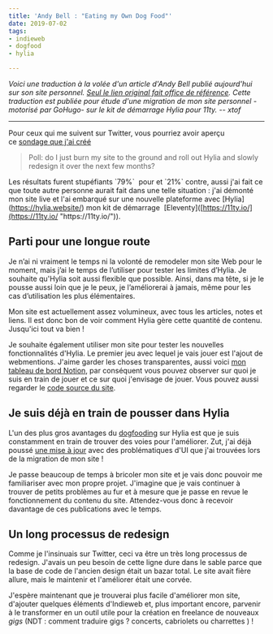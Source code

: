 ```yaml
---
title: 'Andy Bell : "Eating my Own Dog Food"'
date: 2019-07-02
tags:
- indieweb
- dogfood
- hylia

---
```

_Voici une traduction à la volée d'un article d'Andy Bell publié aujourd'hui sur son site personnel. [Seul le lien original fait office de référence](https://andy-bell.design/wrote/eating-my-own-dog-food/ "Andy Bell : Eating my own dogwood "). Cette traduction est publiée pour étude d'une migration de mon site personnel -motorisé par GoHugo- sur le kit de démarrage Hylia pour 11ty. -- xtof_

---


Pour ceux qui me suivent sur Twitter, vous pourriez avoir aperçu ce [sondage que j'ai créé](https://mobile.twitter.com/andybelldesign/status/1145412384896495617)

> Poll: do I just burn my site to the ground and roll out Hylia and slowly redesign it over the next few months?

Les résultats furent stupéfiants \`79%\`  pour  et \`21%\` contre, aussi j'ai fait ce que toute autre personne aurait fait dans une telle situation : j'ai démonté mon site live et l'ai embarqué sur une nouvelle plateforme avec \[Hylia](https://hylia.website/) mon  kit de démarrage  \[Eleventy]([https://11ty.io/](https://11ty.io/ "https\://11ty.io/")).

## Parti pour une longue route

Je n’ai ni vraiment le temps ni la volonté de remodeler mon site Web pour le moment, mais j’ai le temps de l’utiliser pour tester les limites d’Hylia. Je souhaite qu'Hylia soit aussi flexible que possible. Ainsi, dans ma tête, si je le pousse aussi loin que je le peux, je l’améliorerai à jamais, même pour les cas d’utilisation les plus élémentaires.

Mon site est actuellement assez volumineux, avec tous les articles, notes et liens. Il est donc bon de voir comment Hylia gère cette quantité de contenu. Jusqu'ici tout va bien !

Je souhaite également utiliser mon site pour tester les nouvelles fonctionnalités d'Hylia. Le premier jeu avec lequel je vais jouer est l'ajout de webmentions. J'aime garder les choses transparentes, aussi voici [mon tableau de bord Notion](https://www.notion.so/8e70bfa1150b4f188126ccfb1818de3a?v=bd571ada8b16432e93af4d00ba084090), par conséquent vous pouvez observer sur quoi je suis en train de jouer et ce sur quoi j'envisage de jouer. Vous pouvez aussi regarder le [code source du site](https://github.com/andybelldesign/personal-site-hylia).

## Je suis déjà en train de pousser dans Hylia

L'un des plus gros avantages du [dogfooding](https://fr.wikipedia.org/wiki/Dogfooding) sur Hylia est que je suis constamment en train de trouver des voies pour l'améliorer. Zut, j'ai déjà poussé [une mise à jour](https://github.com/andybelldesign/hylia/releases/tag/0.4.2) avec des problématiques d'UI que j'ai trouvées lors de la migration de mon site ! 

Je passe beaucoup de temps à bricoler mon site et je vais donc pouvoir me familiariser avec mon propre projet. J'imagine que je vais continuer à trouver de petits problèmes au fur et à mesure que je passe en revue le fonctionnement du contenu du site. Attendez-vous donc à recevoir davantage de ces publications avec le temps.

## Un long processus de redesign

Comme je l'insinuais sur Twitter, ceci va être un très long processus de redesign.  J'avais un peu besoin de cette ligne dure dans le sable parce que la base de code de l'ancien design était un bazar total. Le site avait fière allure, mais le maintenir et l'améliorer était une corvée.

J'espère maintenant que je trouverai plus facile d'améliorer mon site, d'ajouter quelques éléments d'Indieweb et, plus important encore, parvenir à le transformer en un outil utile pour la création en freelance de nouveaux _gigs_ (NDT : comment traduire gigs ? concerts, cabriolets ou charrettes ) !